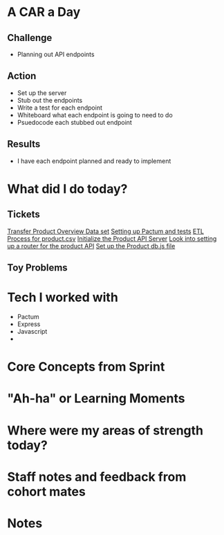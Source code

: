 # A CAR a Day

## Challenge
- Planning out API endpoints

## Action
- Set up the server
- Stub out the endpoints
- Write a test for each endpoint
- Whiteboard what each endpoint is going to need to do
- Psuedocode each stubbed out endpoint

## Results
- I have each endpoint planned and ready to implement


# What did I do today?
## Tickets
[Transfer Product Overview Data set](https://trello.com/c/Oy8qYbv2)
[Setting up Pactum and tests](https://trello.com/c/fdjwMta0)
[ETL Process for product.csv](https://trello.com/c/uisPA6nv)
[Initialize the Product API Server](https://trello.com/c/GZEb7hVv)
[Look into setting up a router for the product API](https://trello.com/c/2AzQZv08)
[Set up the Product db.js file](https://trello.com/c/WU3Lhkq6)

## Toy Problems



# Tech I worked with
- Pactum
- Express
- Javascript
- 


# Core Concepts from Sprint



# "Ah-ha" or Learning Moments



# Where were my areas of strength today?



# Staff notes and feedback from cohort mates



# Notes